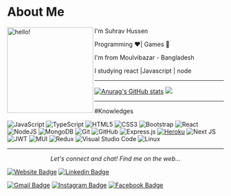 
 
# About Me
<p style={{marginRight: '20px'}}>
  <img width="200" alt="hello!" align="left" src="https://giffiles.alphacoders.com/956/9562.gif">
</p>


<div>
I'm Suhrav Hussen

Programming  ❤️|  Games 💚

I'm from Moulvibazar - Bangladesh  

I studying react |Javascript | node
 
<div>


---


 
   [![Anurag's GitHub stats](https://github-readme-stats.vercel.app/api?username=SuhravHUssen&show_icons=true&theme=radical)](https://github.com/anuraghazra/github-readme-stats)
   <img src="https://github-readme-stats.vercel.app/api/top-langs/?username=SuhravHussen&count_private=true&theme=dracula">
 
 
 
 ---
 
#Knowledges

![JavaScript](https://img.shields.io/badge/javascript-%23323330.svg?style=for-the-badge&logo=javascript&logoColor=%23F7DF1E)
![TypeScript](https://img.shields.io/badge/typescript-%23007ACC.svg?style=for-the-badge&logo=typescript&logoColor=white)
![HTML5](https://img.shields.io/badge/html5-%23E34F26.svg?style=for-the-badge&logo=html5&logoColor=white)
![CSS3](https://img.shields.io/badge/css3-%231572B6.svg?style=for-the-badge&logo=css3&logoColor=white)
![Bootstrap](https://img.shields.io/badge/bootstrap-%23563D7C.svg?style=for-the-badge&logo=bootstrap&logoColor=white)
![React](https://img.shields.io/badge/react-%2320232a.svg?style=for-the-badge&logo=react&logoColor=%2361DAFB)
![NodeJS](https://img.shields.io/badge/node.js-6DA55F?style=for-the-badge&logo=node.js&logoColor=white)
![MongoDB](https://img.shields.io/badge/MongoDB-%234ea94b.svg?style=for-the-badge&logo=mongodb&logoColor=white)
![Git](https://img.shields.io/badge/git-%23F05033.svg?style=for-the-badge&logo=git&logoColor=white)
![GitHub](https://img.shields.io/badge/github-%23121011.svg?style=for-the-badge&logo=github&logoColor=white)
![Express.js](https://img.shields.io/badge/express.js-%23404d59.svg?style=for-the-badge&logo=express&logoColor=%2361DAFB)
[![Heroku](https://img.shields.io/badge/-Heroku-430098?style=flat-square&logo=heroku&link=https://github.com/LuizCarlosAbbott/)](https://github.com/LuizCarlosAbbott/)
![Next JS](https://img.shields.io/badge/Next-black?style=for-the-badge&logo=next.js&logoColor=white)
![JWT](https://img.shields.io/badge/JWT-black?style=for-the-badge&logo=JSON%20web%20tokens)
![MUI](https://img.shields.io/badge/MUI-%230081CB.svg?style=for-the-badge&logo=mui&logoColor=white)
![Redux](https://img.shields.io/badge/redux-%23593d88.svg?style=for-the-badge&logo=redux&logoColor=white)
![Visual Studio Code](https://img.shields.io/badge/Visual%20Studio%20Code-0078d7.svg?style=for-the-badge&logo=visual-studio-code&logoColor=white)
![Linux](https://img.shields.io/badge/Linux-FCC624?style=for-the-badge&logo=linux&logoColor=black)

 ---
 
<p align="center">
  <i>Let's connect and chat! Find me on the web...</i>
  
   [![Website Badge](https://img.shields.io/badge/-suhravhussen.com-47CCCC?style=flat&logo=Google-Chrome&logoColor=white&link=https://verma-anushka.github.io/anushkaverma/)](https://suhravhussen.netlify.app/) 
   [![Linkedin Badge](https://img.shields.io/badge/-SuhravHussen-blue?style=flat-square&logo=Linkedin&logoColor=white&link=https://www.linkedin.com/in/anushkaverma/)](https://www.linkedin.com/in/suhrav-hussain-9a91241a3/) 
 
   [![Gmail Badge](https://img.shields.io/badge/suhravshan-c14438?style=flat-square&logo=Gmail&logoColor=white&link=mailto:suhravshan@gmail.com)](mailto:suhravshan@gmail.com)
   [![Instagram Badge](https://img.shields.io/badge/-@_S_U_H_R_A_V_-purple?style=flat&logo=instagram&logoColor=white&link=https://instagram.com/v_anushkaa/)](https://www.instagram.com/_s_u_h_r_a_v_/) 
   [![Facebook Badge](https://img.shields.io/badge/-SuhravHussain-036be4?style=flat-square&logo=Facebook&logoColor=white&link=https://www.facebook.com/profile.php?id=100022118525351)](https://www.facebook.com/suhrav.hussain)
  
</p>   
